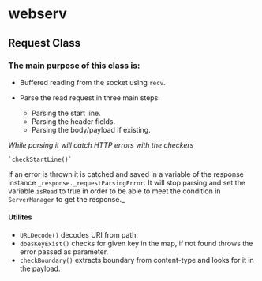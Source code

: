 # webserv
## Request Class
### The main purpose of this class is:
- Buffered reading from the socket using `recv`.

- Parse the read request in three main steps:

    - Parsing the start line.
    - Parsing the header fields.
    - Parsing the body/payload if existing.

_While parsing it will catch HTTP errors with the checkers_

    `checkStartLine()`   

If an error is thrown it is catched and saved in a variable of the response instance `_response._requestParsingError`. It will stop parsing and set the variable `isRead` to true in order to be able to meet the condition in `ServerManager` to get the response._

#### Utilites
- `URLDecode()` decodes URI from path.
- `doesKeyExist()` checks for given key in the map, if not found throws the error passed as parameter.
- `checkBoundary()` extracts boundary from content-type and looks for it in the payload.


